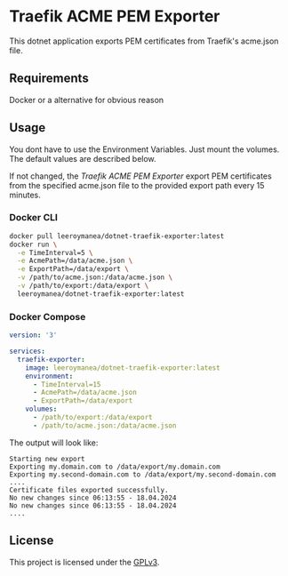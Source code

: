# Traefik ACME PEM Exporter

This dotnet application exports PEM certificates from Traefik's acme.json file.
## Requirements

Docker or a alternative for obvious reason

## Usage

You dont have to use the Environment Variables.
Just mount the volumes. The default values are described below.

If not changed, the *Traefik ACME PEM Exporter* export PEM certificates from the specified acme.json file to the provided export path every 15 minutes.

### Docker CLI

```bash
docker pull leeroymanea/dotnet-traefik-exporter:latest
docker run \
  -e TimeInterval=5 \
  -e AcmePath=/data/acme.json \
  -e ExportPath=/data/export \
  -v /path/to/acme.json:/data/acme.json \
  -v /path/to/export:/data/export \
  leeroymanea/dotnet-traefik-exporter:latest
```

### Docker Compose

```yml
version: '3'

services:
  traefik-exporter:
    image: leeroymanea/dotnet-traefik-exporter:latest
    environment:
      - TimeInterval=15
      - AcmePath=/data/acme.json
      - ExportPath=/data/export
    volumes:
      - /path/to/export:/data/export
      - /path/to/acme.json:/data/acme.json
```

The output will look like:
```
Starting new export
Exporting my.domain.com to /data/export/my.domain.com
Exporting my.second-domain.com to /data/export/my.second-domain.com
....
Certificate files exported successfully.
No new changes since 06:13:55 - 18.04.2024
No new changes since 06:13:55 - 18.04.2024
....
```

## License

This project is licensed under the [GPLv3](LICENSE).
